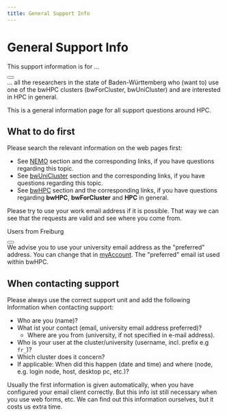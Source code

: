 ```yaml
---
title: General Support Info
---
```

# General Support Info

<article class="message is-warning">
  <div class="message-header">
    <p>This support information is for ...</p>
    <button class="delete" aria-label="delete"></button>
  </div>
  <div class="message-body">
    ... all the researchers in the state of Baden-Württemberg who (want to) use one of
    the bwHPC clusters (bwForCluster, bwUniCluster) and are interested in HPC in general.
  </div>
</article>

This is a general information page for all support questions around HPC.


## What to do first

Please search the relevant information on the web pages first:

- See [NEMO](/nemo/) section and the corresponding links, if you have questions regarding this topic.
- See [bwUniCluster](/bwunicluster/) section and the corresponding links, if you have questions regarding this topic.
- See [bwHPC](/bwhpc/) section and the corresponding links, if you have questions regarding **bwHPC**, **bwForCluster** and **HPC** in general.

Please try to use your work email address if it is possible. That way we can see that the requests are valid and see where you come from.
<article class="message is-info">
  <div class="message-header">
    <p>Users from Freiburg</p>
    <button class="delete" aria-label="delete"></button>
  </div>
  <div class="message-body">
    We advise you to use your university email address as the "preferred" address. 
    You can change that in <a href="https://myaccount.uni-freiburg.de/" target="_blank">myAccount</a>.
    The "preferred" email ist used within bwHPC.
  </div>
</article>


## When contacting support

Please always use the correct support unit and add the following Information when contacting support:

- Who are you (name)?
- What ist your contact (email, university email address preferred)?
  - Where are you from (university, if not specified in e-mail address).
- Who is your user at the cluster/university (username, incl. prefix e.g `fr_`)?
- Which cluster does it concern?
- If applicable: When did this happen (date and time) and where (node, e.g. login node, host, desktop pc, etc.)?

Usually the first information is given automatically, when you have configured your email client correctly.
But this info ist still necessary when you use web forms, etc.
We can find out this information ourselves, but it costs us extra time.
